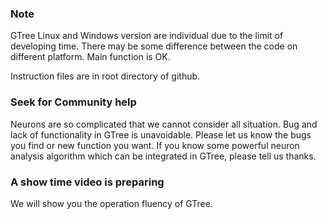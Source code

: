### Note
GTree Linux and Windows version are individual due to the limit of developing time. There may be some 
difference between the code on different platform. Main function is OK.

Instruction files are in root directory of github.

### Seek for Community help

Neurons are so complicated that we cannot consider all situation. Bug and lack of functionality in GTree is unavoidable. Please let us know the bugs you find or new function you want. If you know some powerful neuron analysis algorithm which can be integrated in GTree, please tell us thanks.

### A show time video is preparing

We will show you the operation fluency of GTree.
